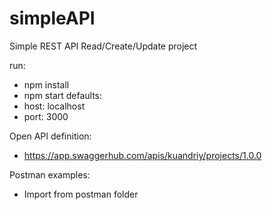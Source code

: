 # simpleAPI
Simple REST API Read/Create/Update project

run:
- npm install
- npm start
defaults:
- host: localhost
- port: 3000

Open API definition:
- https://app.swaggerhub.com/apis/kuandriy/projects/1.0.0

Postman examples:
- Import from postman folder
